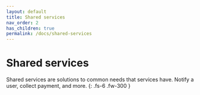 ```yaml
---
layout: default
title: Shared services
nav_order: 2
has_children: true
permalink: /docs/shared-services
---
```


# Shared services

Shared services are solutions to common needs that services have. Notify a user, collect payment, and more.
{: .fs-6 .fw-300 }
